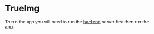 # TrueImg
To run the app you will need to run the [backend](backend/README.md) server first then run the [app](frontend/README.md). 
